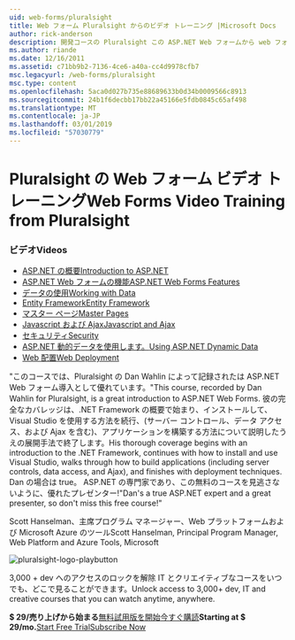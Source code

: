 ```yaml
---
uid: web-forms/pluralsight
title: Web フォーム Pluralsight からのビデオ トレーニング |Microsoft Docs
author: rick-anderson
description: 開発コースの Pluralsight この ASP.NET Web フォームから web フォーム ビデオ トレーニングでは、.NET 開発用として知っておくべきいくつかの主要テクノロジを導入.
ms.author: riande
ms.date: 12/16/2011
ms.assetid: c71bb9b2-7136-4ce6-a40a-cc4d9978cfb7
msc.legacyurl: /web-forms/pluralsight
msc.type: content
ms.openlocfilehash: 5aca0d027b735e88689633b0d34b0009566c8913
ms.sourcegitcommit: 24b1f6decbb17bb22a45166e5fdb0845c65af498
ms.translationtype: MT
ms.contentlocale: ja-JP
ms.lasthandoff: 03/01/2019
ms.locfileid: "57030779"
---
```

<a name="web-forms-video-training-from-pluralsight"></a><span data-ttu-id="15a1b-103">Pluralsight の Web フォーム ビデオ トレーニング</span><span class="sxs-lookup"><span data-stu-id="15a1b-103">Web Forms Video Training from Pluralsight</span></span>
====================
### <a name="videos"></a><span data-ttu-id="15a1b-104">ビデオ</span><span class="sxs-lookup"><span data-stu-id="15a1b-104">Videos</span></span>

- [<span data-ttu-id="15a1b-105">ASP.NET の概要</span><span class="sxs-lookup"><span data-stu-id="15a1b-105">Introduction to ASP.NET</span></span>](https://pluralsight.com/training/Player?author=dan-wahlin&name=webforms-01&mode=live&clip=0&course=aspdotnet-webforms4-intro)
- [<span data-ttu-id="15a1b-106">ASP.NET Web フォームの機能</span><span class="sxs-lookup"><span data-stu-id="15a1b-106">ASP.NET Web Forms Features</span></span>](https://pluralsight.com/training/Player?author=dan-wahlin&name=webforms-02&mode=live&clip=0&course=aspdotnet-webforms4-intro)
- [<span data-ttu-id="15a1b-107">データの使用</span><span class="sxs-lookup"><span data-stu-id="15a1b-107">Working with Data</span></span>](https://pluralsight.com/training/Player?author=dan-wahlin&name=webforms-03&mode=live&clip=0&course=aspdotnet-webforms4-intro)
- [<span data-ttu-id="15a1b-108">Entity Framework</span><span class="sxs-lookup"><span data-stu-id="15a1b-108">Entity Framework</span></span>](https://pluralsight.com/training/Player?author=dan-wahlin&name=webforms-04&mode=live&clip=0&course=aspdotnet-webforms4-intro)
- [<span data-ttu-id="15a1b-109">マスター ページ</span><span class="sxs-lookup"><span data-stu-id="15a1b-109">Master Pages</span></span>](https://pluralsight.com/training/Player?author=dan-wahlin&name=webforms-05&mode=live&clip=0&course=aspdotnet-webforms4-intro)
- [<span data-ttu-id="15a1b-110">Javascript および Ajax</span><span class="sxs-lookup"><span data-stu-id="15a1b-110">Javascript and Ajax</span></span>](https://pluralsight.com/training/Player?author=dan-wahlin&name=webforms-06&mode=live&clip=0&course=aspdotnet-webforms4-intro)
- [<span data-ttu-id="15a1b-111">セキュリティ</span><span class="sxs-lookup"><span data-stu-id="15a1b-111">Security</span></span>](https://pluralsight.com/training/Player?author=dan-wahlin&name=webforms-07&mode=live&clip=0&course=aspdotnet-webforms4-intro)
- [<span data-ttu-id="15a1b-112">ASP.NET 動的データを使用します。</span><span class="sxs-lookup"><span data-stu-id="15a1b-112">Using ASP.NET Dynamic Data</span></span>](https://pluralsight.com/training/Player?author=dan-wahlin&name=webforms-08&mode=live&clip=0&course=aspdotnet-webforms4-intro)
- [<span data-ttu-id="15a1b-113">Web 配置</span><span class="sxs-lookup"><span data-stu-id="15a1b-113">Web Deployment</span></span>](https://pluralsight.com/training/Player?author=fritz-onion&name=webforms-09&mode=live&clip=0&course=aspdotnet-webforms4-intro)


<span data-ttu-id="15a1b-114">"このコースでは、Pluralsight の Dan Wahlin によって記録されたは ASP.NET Web フォーム導入として優れています。</span><span class="sxs-lookup"><span data-stu-id="15a1b-114">"This course, recorded by Dan Wahlin for Pluralsight, is a great introduction to ASP.NET Web Forms.</span></span> <span data-ttu-id="15a1b-115">彼の完全なカバレッジは、.NET Framework の概要で始まり、インストールして、Visual Studio を使用する方法を続行、(サーバー コントロール、データ アクセス、および Ajax を含む)、アプリケーションを構築する方法について説明したうえの展開手法で終了します。</span><span class="sxs-lookup"><span data-stu-id="15a1b-115">His thorough coverage begins with an introduction to the .NET Framework, continues with how to install and use Visual Studio, walks through how to build applications (including server controls, data access, and Ajax), and finishes with deployment techniques.</span></span> <span data-ttu-id="15a1b-116">Dan の場合は true。 ASP.NET の専門家であり、この無料のコースを見逃さないように、優れたプレゼンター!"</span><span class="sxs-lookup"><span data-stu-id="15a1b-116">Dan's a true ASP.NET expert and a great presenter, so don't miss this free course!"</span></span>

<span data-ttu-id="15a1b-117">Scott Hanselman、主席プログラム マネージャー、Web プラットフォームおよび Microsoft Azure のツール</span><span class="sxs-lookup"><span data-stu-id="15a1b-117">Scott Hanselman, Principal Program Manager, Web Platform and Azure Tools, Microsoft</span></span>


![pluralsight-logo-playbutton](pluralsight/_static/image1.png)

<span data-ttu-id="15a1b-119">3,000 + dev へのアクセスのロックを解除 IT とクリエイティブなコースをいつでも、どこで見ることができます。</span><span class="sxs-lookup"><span data-stu-id="15a1b-119">Unlock access to 3,000+ dev, IT and creative courses that you can watch anytime, anywhere.</span></span>

<span data-ttu-id="15a1b-120">**$ 29/売り上げから始まる**[無料試用版を開始](https://pluralsight.com/microsoft/olt/subscribe/SubscriptionRedirector.aspx?freetrial=true&amp;utm_source=microsoft&amp;utm_medium=sponsored-page&amp;utm_content=webmatrix&amp;utm_campaign=microsoft-sponsored-course)[今すぐ購読](https://pluralsight.com/microsoft/OLT/subscriptions.aspx?utm_source=microsoft&amp;utm_medium=sponsored-page&amp;utm_content=webmatrix&amp;utm_campaign=microsoft-sponsored-course)</span><span class="sxs-lookup"><span data-stu-id="15a1b-120">**Starting at $ 29/mo.**[Start Free Trial](https://pluralsight.com/microsoft/olt/subscribe/SubscriptionRedirector.aspx?freetrial=true&amp;utm_source=microsoft&amp;utm_medium=sponsored-page&amp;utm_content=webmatrix&amp;utm_campaign=microsoft-sponsored-course)[Subscribe Now](https://pluralsight.com/microsoft/OLT/subscriptions.aspx?utm_source=microsoft&amp;utm_medium=sponsored-page&amp;utm_content=webmatrix&amp;utm_campaign=microsoft-sponsored-course)</span></span>
